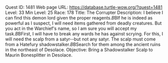 Quest ID: 1481
Web page URL: https://database.turtle-wow.org/?quest=1481
Level: 33
Min Level: 25
Race: 178
Title: The Corrupter
Description: I believe I can find this demon lord given the proper reagents.$B$BIf he is indeed as powerful as I suspect, I will need items gathered from deadly creatures. But you act in the Warchief's name, so I am sure you will accept my task.$B$BFirst, I will have to break any wards he has against scrying. For this, I will need the scalp from a satyr--but not any satyr. The scalp must come from a Hatefury shadowstalker.$B$BSearch for them among the ancient ruins in the northeast of Desolace.
Objective: Bring a Shadowstalker Scalp to Maurin Bonesplitter in Desolace.
